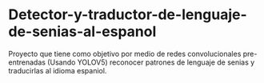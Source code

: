 # Detector-y-traductor-de-lenguaje-de-senias-al-espanol

Proyecto que tiene como objetivo por medio de redes convolucionales pre-entrenadas (Usando YOLOV5) reconocer patrones de lenguaje de senias y traducirlas al idioma espaniol.
